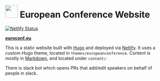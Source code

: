 # <img src="https://europeanconference.netlify.app/ec-logo.png" width="40"> European Conference Website

[![Netlify Status](https://api.netlify.com/api/v1/badges/14db467d-a77e-46e2-a28b-27e538968f34/deploy-status)](https://app.netlify.com/sites/europeanconference/deploys)

**[euroconf.eu](https://euroconf.eu)**

This is a static website built with [Hugo](https://gohugo.io/) and deployed via [Netlify](https://netlify.com). It uses a custom Hugo theme, located in `themes/europeanconference`. Content is mostly in [Markdown](https://www.markdownguide.org/), and located under `content/`.

There is slack bot which opens PRs that add/edit speakers on behalf of people in slack.
